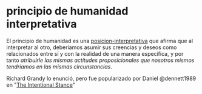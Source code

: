 # principio de humanidad interpretativa

El principio de humanidad es una [posicion-interpretativa](posicion-interpretativa.md) que afirma que al interpretar al otro, deberíamos asumir sus creencias y deseos como relacionados entre sí y con la realidad de una manera específica, y por tanto *atribuirle las mismas actitudes proposicionales que nosotros mismos tendríamos en las mismas circunstancias*.

Richard Grandy lo enunció, pero fue popularizado por Daniel @dennett1989 en "[The Intentional Stance](https://mitpress.mit.edu/books/intentional-stance)"
